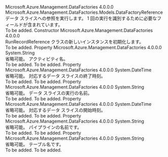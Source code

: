 <Type Name="RunRecordReference" FullName="Microsoft.Azure.Management.DataFactories.Models.RunRecordReference">
  <TypeSignature Language="C#" Value="public class RunRecordReference : Microsoft.Azure.Management.DataFactories.Models.DataFactoryReference" />
  <TypeSignature Language="ILAsm" Value=".class public auto ansi beforefieldinit RunRecordReference extends Microsoft.Azure.Management.DataFactories.Models.DataFactoryReference" />
  <TypeSignature Language="DocId" Value="T:Microsoft.Azure.Management.DataFactories.Models.RunRecordReference" />
  <TypeSignature Language="VB.NET" Value="Public Class RunRecordReference&#xA;Inherits DataFactoryReference" />
  <TypeSignature Language="F#" Value="type RunRecordReference = class&#xA;    inherit DataFactoryReference" />
  <AssemblyInfo>
    <AssemblyName>Microsoft.Azure.Management.DataFactories</AssemblyName>
    <AssemblyVersion>4.0.0.0</AssemblyVersion>
  </AssemblyInfo>
  <Base>
    <BaseTypeName>Microsoft.Azure.Management.DataFactories.Models.DataFactoryReference</BaseTypeName>
  </Base>
  <Interfaces />
  <Docs>
    <summary>
            データ スライスへの参照を実行します。 1 回の実行を識別するために必要なフィールドが含まれています。
            </summary>
    <remarks>To be added.</remarks>
  </Docs>
  <Members>
    <Member MemberName=".ctor">
      <MemberSignature Language="C#" Value="public RunRecordReference ();" />
      <MemberSignature Language="ILAsm" Value=".method public hidebysig specialname rtspecialname instance void .ctor() cil managed" />
      <MemberSignature Language="DocId" Value="M:Microsoft.Azure.Management.DataFactories.Models.RunRecordReference.#ctor" />
      <MemberSignature Language="VB.NET" Value="Public Sub New ()" />
      <MemberType>Constructor</MemberType>
      <AssemblyInfo>
        <AssemblyName>Microsoft.Azure.Management.DataFactories</AssemblyName>
        <AssemblyVersion>4.0.0.0</AssemblyVersion>
      </AssemblyInfo>
      <Parameters />
      <Docs>
        <summary>
            RunRecordReference クラスの新しいインスタンスを初期化します。
            </summary>
        <remarks>To be added.</remarks>
      </Docs>
    </Member>
    <Member MemberName="ActivityName">
      <MemberSignature Language="C#" Value="public string ActivityName { get; set; }" />
      <MemberSignature Language="ILAsm" Value=".property instance string ActivityName" />
      <MemberSignature Language="DocId" Value="P:Microsoft.Azure.Management.DataFactories.Models.RunRecordReference.ActivityName" />
      <MemberSignature Language="VB.NET" Value="Public Property ActivityName As String" />
      <MemberSignature Language="F#" Value="member this.ActivityName : string with get, set" Usage="Microsoft.Azure.Management.DataFactories.Models.RunRecordReference.ActivityName" />
      <MemberType>Property</MemberType>
      <AssemblyInfo>
        <AssemblyName>Microsoft.Azure.Management.DataFactories</AssemblyName>
        <AssemblyVersion>4.0.0.0</AssemblyVersion>
      </AssemblyInfo>
      <ReturnValue>
        <ReturnType>System.String</ReturnType>
      </ReturnValue>
      <Docs>
        <summary>
            省略可能。 アクティビティ名。
            </summary>
        <value>To be added.</value>
        <remarks>To be added.</remarks>
      </Docs>
    </Member>
    <Member MemberName="DataSliceEnd">
      <MemberSignature Language="C#" Value="public DateTime DataSliceEnd { get; set; }" />
      <MemberSignature Language="ILAsm" Value=".property instance valuetype System.DateTime DataSliceEnd" />
      <MemberSignature Language="DocId" Value="P:Microsoft.Azure.Management.DataFactories.Models.RunRecordReference.DataSliceEnd" />
      <MemberSignature Language="VB.NET" Value="Public Property DataSliceEnd As DateTime" />
      <MemberSignature Language="F#" Value="member this.DataSliceEnd : DateTime with get, set" Usage="Microsoft.Azure.Management.DataFactories.Models.RunRecordReference.DataSliceEnd" />
      <MemberType>Property</MemberType>
      <AssemblyInfo>
        <AssemblyName>Microsoft.Azure.Management.DataFactories</AssemblyName>
        <AssemblyVersion>4.0.0.0</AssemblyVersion>
      </AssemblyInfo>
      <ReturnValue>
        <ReturnType>System.DateTime</ReturnType>
      </ReturnValue>
      <Docs>
        <summary>
            省略可能。 対応するデータ スライスの終了時刻。
            </summary>
        <value>To be added.</value>
        <remarks>To be added.</remarks>
      </Docs>
    </Member>
    <Member MemberName="DataSliceRunName">
      <MemberSignature Language="C#" Value="public string DataSliceRunName { get; set; }" />
      <MemberSignature Language="ILAsm" Value=".property instance string DataSliceRunName" />
      <MemberSignature Language="DocId" Value="P:Microsoft.Azure.Management.DataFactories.Models.RunRecordReference.DataSliceRunName" />
      <MemberSignature Language="VB.NET" Value="Public Property DataSliceRunName As String" />
      <MemberSignature Language="F#" Value="member this.DataSliceRunName : string with get, set" Usage="Microsoft.Azure.Management.DataFactories.Models.RunRecordReference.DataSliceRunName" />
      <MemberType>Property</MemberType>
      <AssemblyInfo>
        <AssemblyName>Microsoft.Azure.Management.DataFactories</AssemblyName>
        <AssemblyVersion>4.0.0.0</AssemblyVersion>
      </AssemblyInfo>
      <ReturnValue>
        <ReturnType>System.String</ReturnType>
      </ReturnValue>
      <Docs>
        <summary>
            省略可能。 データ スライスの実行の名前。
            </summary>
        <value>To be added.</value>
        <remarks>To be added.</remarks>
      </Docs>
    </Member>
    <Member MemberName="DataSliceStart">
      <MemberSignature Language="C#" Value="public DateTime DataSliceStart { get; set; }" />
      <MemberSignature Language="ILAsm" Value=".property instance valuetype System.DateTime DataSliceStart" />
      <MemberSignature Language="DocId" Value="P:Microsoft.Azure.Management.DataFactories.Models.RunRecordReference.DataSliceStart" />
      <MemberSignature Language="VB.NET" Value="Public Property DataSliceStart As DateTime" />
      <MemberSignature Language="F#" Value="member this.DataSliceStart : DateTime with get, set" Usage="Microsoft.Azure.Management.DataFactories.Models.RunRecordReference.DataSliceStart" />
      <MemberType>Property</MemberType>
      <AssemblyInfo>
        <AssemblyName>Microsoft.Azure.Management.DataFactories</AssemblyName>
        <AssemblyVersion>4.0.0.0</AssemblyVersion>
      </AssemblyInfo>
      <ReturnValue>
        <ReturnType>System.DateTime</ReturnType>
      </ReturnValue>
      <Docs>
        <summary>
            省略可能。 対応するデータ スライスの開始時刻。
            </summary>
        <value>To be added.</value>
        <remarks>To be added.</remarks>
      </Docs>
    </Member>
    <Member MemberName="PipelineName">
      <MemberSignature Language="C#" Value="public string PipelineName { get; set; }" />
      <MemberSignature Language="ILAsm" Value=".property instance string PipelineName" />
      <MemberSignature Language="DocId" Value="P:Microsoft.Azure.Management.DataFactories.Models.RunRecordReference.PipelineName" />
      <MemberSignature Language="VB.NET" Value="Public Property PipelineName As String" />
      <MemberSignature Language="F#" Value="member this.PipelineName : string with get, set" Usage="Microsoft.Azure.Management.DataFactories.Models.RunRecordReference.PipelineName" />
      <MemberType>Property</MemberType>
      <AssemblyInfo>
        <AssemblyName>Microsoft.Azure.Management.DataFactories</AssemblyName>
        <AssemblyVersion>4.0.0.0</AssemblyVersion>
      </AssemblyInfo>
      <ReturnValue>
        <ReturnType>System.String</ReturnType>
      </ReturnValue>
      <Docs>
        <summary>
            省略可能。 パイプラインの名前です。
            </summary>
        <value>To be added.</value>
        <remarks>To be added.</remarks>
      </Docs>
    </Member>
    <Member MemberName="TableName">
      <MemberSignature Language="C#" Value="public string TableName { get; set; }" />
      <MemberSignature Language="ILAsm" Value=".property instance string TableName" />
      <MemberSignature Language="DocId" Value="P:Microsoft.Azure.Management.DataFactories.Models.RunRecordReference.TableName" />
      <MemberSignature Language="VB.NET" Value="Public Property TableName As String" />
      <MemberSignature Language="F#" Value="member this.TableName : string with get, set" Usage="Microsoft.Azure.Management.DataFactories.Models.RunRecordReference.TableName" />
      <MemberType>Property</MemberType>
      <AssemblyInfo>
        <AssemblyName>Microsoft.Azure.Management.DataFactories</AssemblyName>
        <AssemblyVersion>4.0.0.0</AssemblyVersion>
      </AssemblyInfo>
      <ReturnValue>
        <ReturnType>System.String</ReturnType>
      </ReturnValue>
      <Docs>
        <summary>
            省略可能。 テーブル名です。
            </summary>
        <value>To be added.</value>
        <remarks>To be added.</remarks>
      </Docs>
    </Member>
  </Members>
</Type>